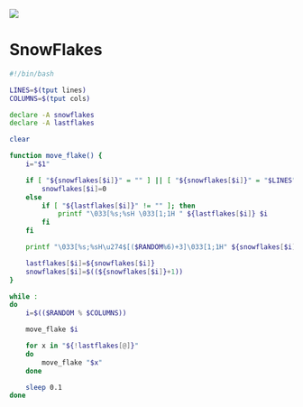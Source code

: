 ![](https://d33wubrfki0l68.cloudfront.net/306f655dcc33cc3d958cab80d78d3f2da427974c/a2bd8/img/logo/svg/full_colored_dark.svg)

# SnowFlakes

```bash
#!/bin/bash

LINES=$(tput lines)
COLUMNS=$(tput cols)

declare -A snowflakes
declare -A lastflakes

clear

function move_flake() {
    i="$1"

    if [ "${snowflakes[$i]}" = "" ] || [ "${snowflakes[$i]}" = "$LINES" ]; then
        snowflakes[$i]=0
    else
        if [ "${lastflakes[$i]}" != "" ]; then
            printf "\033[%s;%sH \033[1;1H " ${lastflakes[$i]} $i
        fi
    fi

    printf "\033[%s;%sH\u274$[($RANDOM%6)+3]\033[1;1H" ${snowflakes[$i]} $i

    lastflakes[$i]=${snowflakes[$i]}
    snowflakes[$i]=$((${snowflakes[$i]}+1))
}

while :
do
    i=$(($RANDOM % $COLUMNS))

    move_flake $i

    for x in "${!lastflakes[@]}"
    do
        move_flake "$x"
    done

    sleep 0.1
done
```
